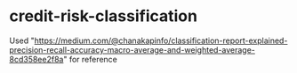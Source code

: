 # credit-risk-classification

Used "https://medium.com/@chanakapinfo/classification-report-explained-precision-recall-accuracy-macro-average-and-weighted-average-8cd358ee2f8a" for reference